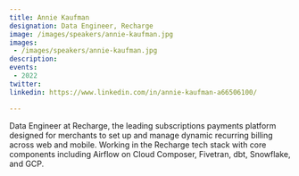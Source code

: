 ```yaml
---
title: Annie Kaufman
designation: Data Engineer, Recharge
image: /images/speakers/annie-kaufman.jpg
images: 
 - /images/speakers/annie-kaufman.jpg
description: 
events:
 - 2022
twitter: 
linkedin: https://www.linkedin.com/in/annie-kaufman-a66506100/ 

---
```


Data Engineer at Recharge, the leading subscriptions payments platform designed for merchants to set up and manage dynamic recurring billing across web and mobile. Working in the Recharge tech stack with core components including Airflow on Cloud Composer, Fivetran, dbt, Snowflake, and GCP. 